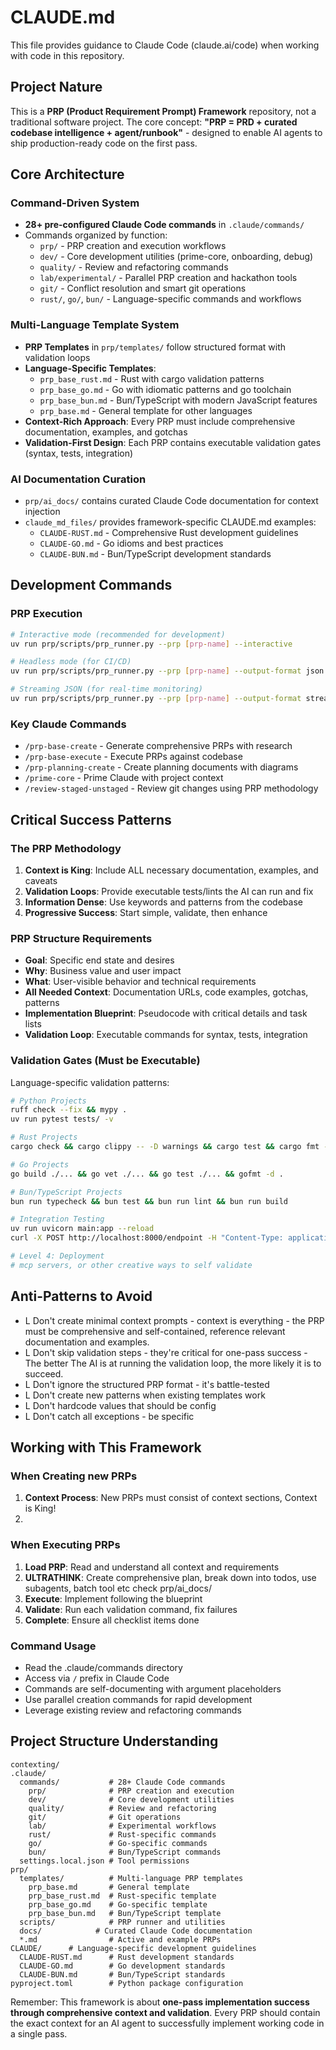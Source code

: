 # CLAUDE.md

This file provides guidance to Claude Code (claude.ai/code) when working with code in this repository.

## Project Nature

This is a **PRP (Product Requirement Prompt) Framework** repository, not a traditional software project. The core concept: **"PRP = PRD + curated codebase intelligence + agent/runbook"** - designed to enable AI agents to ship production-ready code on the first pass.

## Core Architecture

### Command-Driven System

- **28+ pre-configured Claude Code commands** in `.claude/commands/`
- Commands organized by function:
  - `prp/` - PRP creation and execution workflows
  - `dev/` - Core development utilities (prime-core, onboarding, debug)
  - `quality/` - Review and refactoring commands
  - `lab/experimental/` - Parallel PRP creation and hackathon tools
  - `git/` - Conflict resolution and smart git operations
  - `rust/`, `go/`, `bun/` - Language-specific commands and workflows

### Multi-Language Template System

- **PRP Templates** in `prp/templates/` follow structured format with validation loops
- **Language-Specific Templates**: 
  - `prp_base_rust.md` - Rust with cargo validation patterns
  - `prp_base_go.md` - Go with idiomatic patterns and go toolchain
  - `prp_base_bun.md` - Bun/TypeScript with modern JavaScript features
  - `prp_base.md` - General template for other languages
- **Context-Rich Approach**: Every PRP must include comprehensive documentation, examples, and gotchas
- **Validation-First Design**: Each PRP contains executable validation gates (syntax, tests, integration)

### AI Documentation Curation

- `prp/ai_docs/` contains curated Claude Code documentation for context injection
- `claude_md_files/` provides framework-specific CLAUDE.md examples:
  - `CLAUDE-RUST.md` - Comprehensive Rust development guidelines
  - `CLAUDE-GO.md` - Go idioms and best practices
  - `CLAUDE-BUN.md` - Bun/TypeScript development standards

## Development Commands

### PRP Execution

```bash
# Interactive mode (recommended for development)
uv run prp/scripts/prp_runner.py --prp [prp-name] --interactive

# Headless mode (for CI/CD)
uv run prp/scripts/prp_runner.py --prp [prp-name] --output-format json

# Streaming JSON (for real-time monitoring)
uv run prp/scripts/prp_runner.py --prp [prp-name] --output-format stream-json
```

### Key Claude Commands

- `/prp-base-create` - Generate comprehensive PRPs with research
- `/prp-base-execute` - Execute PRPs against codebase
- `/prp-planning-create` - Create planning documents with diagrams
- `/prime-core` - Prime Claude with project context
- `/review-staged-unstaged` - Review git changes using PRP methodology

## Critical Success Patterns

### The PRP Methodology

1. **Context is King**: Include ALL necessary documentation, examples, and caveats
2. **Validation Loops**: Provide executable tests/lints the AI can run and fix
3. **Information Dense**: Use keywords and patterns from the codebase
4. **Progressive Success**: Start simple, validate, then enhance

### PRP Structure Requirements

- **Goal**: Specific end state and desires
- **Why**: Business value and user impact
- **What**: User-visible behavior and technical requirements
- **All Needed Context**: Documentation URLs, code examples, gotchas, patterns
- **Implementation Blueprint**: Pseudocode with critical details and task lists
- **Validation Loop**: Executable commands for syntax, tests, integration

### Validation Gates (Must be Executable)

Language-specific validation patterns:

```bash
# Python Projects
ruff check --fix && mypy .
uv run pytest tests/ -v

# Rust Projects  
cargo check && cargo clippy -- -D warnings && cargo test && cargo fmt --check

# Go Projects
go build ./... && go vet ./... && go test ./... && gofmt -d .

# Bun/TypeScript Projects
bun run typecheck && bun test && bun run lint && bun run build

# Integration Testing
uv run uvicorn main:app --reload
curl -X POST http://localhost:8000/endpoint -H "Content-Type: application/json" -d '{...}'

# Level 4: Deployment
# mcp servers, or other creative ways to self validate
```

## Anti-Patterns to Avoid

- L Don't create minimal context prompts - context is everything - the PRP must be comprehensive and self-contained, reference relevant documentation and examples.
- L Don't skip validation steps - they're critical for one-pass success - The better The AI is at running the validation loop, the more likely it is to succeed.
- L Don't ignore the structured PRP format - it's battle-tested
- L Don't create new patterns when existing templates work
- L Don't hardcode values that should be config
- L Don't catch all exceptions - be specific

## Working with This Framework

### When Creating new PRPs

1. **Context Process**: New PRPs must consist of context sections, Context is King!
2.

### When Executing PRPs

1. **Load PRP**: Read and understand all context and requirements
2. **ULTRATHINK**: Create comprehensive plan, break down into todos, use subagents, batch tool etc check prp/ai_docs/
3. **Execute**: Implement following the blueprint
4. **Validate**: Run each validation command, fix failures
5. **Complete**: Ensure all checklist items done

### Command Usage

- Read the .claude/commands directory
- Access via `/` prefix in Claude Code
- Commands are self-documenting with argument placeholders
- Use parallel creation commands for rapid development
- Leverage existing review and refactoring commands

## Project Structure Understanding

```
contexting/
.claude/
  commands/           # 28+ Claude Code commands
    prp/              # PRP creation and execution
    dev/              # Core development utilities  
    quality/          # Review and refactoring
    git/              # Git operations
    lab/              # Experimental workflows
    rust/             # Rust-specific commands
    go/               # Go-specific commands
    bun/              # Bun/TypeScript commands
  settings.local.json # Tool permissions
prp/
  templates/          # Multi-language PRP templates
    prp_base.md       # General template
    prp_base_rust.md  # Rust-specific template
    prp_base_go.md    # Go-specific template
    prp_base_bun.md   # Bun/TypeScript template
  scripts/            # PRP runner and utilities
  docs/            # Curated Claude Code documentation
  *.md                # Active and example PRPs
CLAUDE/      # Language-specific development guidelines
  CLAUDE-RUST.md      # Rust development standards
  CLAUDE-GO.md        # Go development standards  
  CLAUDE-BUN.md       # Bun/TypeScript standards
pyproject.toml        # Python package configuration
```

Remember: This framework is about **one-pass implementation success through comprehensive context and validation**. Every PRP should contain the exact context for an AI agent to successfully implement working code in a single pass.
